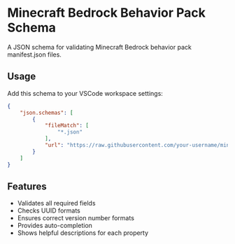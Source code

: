 # Minecraft Bedrock Behavior Pack Schema

A JSON schema for validating Minecraft Bedrock behavior pack manifest.json files.

## Usage

Add this schema to your VSCode workspace settings:

```json
{
    "json.schemas": [
        {
            "fileMatch": [
                "*.json"
            ],
            "url": "https://raw.githubusercontent.com/your-username/minecraft-bedrock-schema/main/manifest.json"
        }
    ]
}
```

## Features

- Validates all required fields
- Checks UUID formats
- Ensures correct version number formats
- Provides auto-completion
- Shows helpful descriptions for each property
